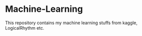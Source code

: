 # Machine-Learning
This repository contains my machine learning stuffs from kaggle, LogicalRhythm etc.
